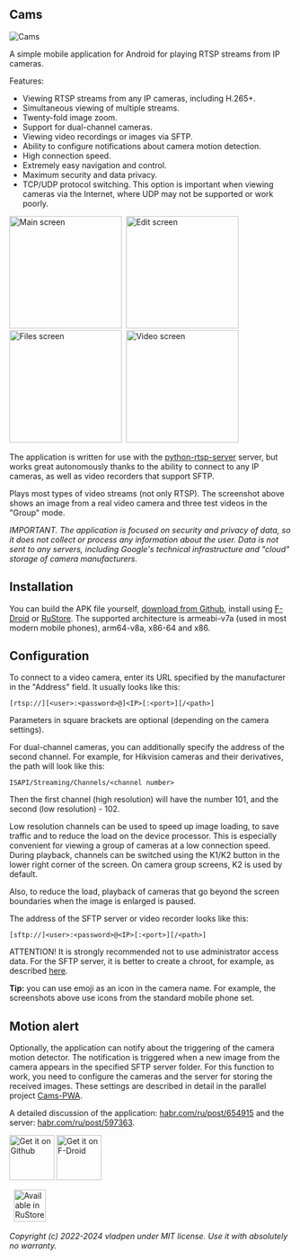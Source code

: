 ## Cams

![Cams](https://raw.githubusercontent.com/vladpen/cams/main/fastlane/metadata/android/ru-RU/images/phoneScreenshots/5_cover.jpg)

A simple mobile application for Android for playing RTSP streams from IP cameras.

Features:

- Viewing RTSP streams from any IP cameras, including H.265+.
- Simultaneous viewing of multiple streams.
- Twenty-fold image zoom.
- Support for dual-channel cameras.
- Viewing video recordings or images via SFTP.
- Ability to configure notifications about camera motion detection.
- High connection speed.
- Extremely easy navigation and control.
- Maximum security and data privacy.
- TCP/UDP protocol switching.
This option is important when viewing cameras via the Internet, where UDP may not be supported or work poorly.

<img src="https://raw.githubusercontent.com/vladpen/cams/main/fastlane/metadata/android/ru-RU/images/phoneScreenshots/1_main_ru.jpg"
alt="Main screen"
width="200">&nbsp;
<img src="https://raw.githubusercontent.com/vladpen/cams/main/fastlane/metadata/android/ru-RU/images/phoneScreenshots/2_edit_ru.jpg"
alt="Edit screen"
width="200">&nbsp;
<img src="https://raw.githubusercontent.com/vladpen/cams/main/fastlane/metadata/android/ru-RU/images/phoneScreenshots/3_files_ru.jpg"
alt="Files screen"
width="200">&nbsp;
<img src="https://raw.githubusercontent.com/vladpen/cams/main/fastlane/metadata/android/ru-RU/images/phoneScreenshots/4_video_ru.jpg"
alt="Video screen"
width="200">

The application is written for use with the [python-rtsp-server](https://github.com/vladpen/python-rtsp-server) server,
but works great autonomously thanks to the ability to connect to any IP cameras, as well as video recorders that support SFTP.

Plays most types of video streams (not only RTSP).
The screenshot above shows an image from a real video camera and three test videos in the "Group" mode.

*IMPORTANT. The application is focused on security and privacy of data, so it does not collect or process any information about the user.
Data is not sent to any servers, including Google's technical infrastructure and "cloud" storage of camera manufacturers.*

## Installation

You can build the APK file yourself, [download from Github](https://github.com/vladpen/cams/raw/main/app/release/app-armeabi-v7a-release.apk),
install using [F-Droid](https://f-droid.org/ru/packages/com.vladpen.cams/)
or [RuStore](https://www.rustore.ru/catalog/app/com.vladpen.cams).
The supported architecture is armeabi-v7a (used in most modern mobile phones), arm64-v8a, x86-64 and x86.

## Configuration

To connect to a video camera, enter its URL specified by the manufacturer in the "Address" field. It usually looks like this:
```
[rtsp://][<user>:<password>@]<IP>[:<port>][/<path>]
```
Parameters in square brackets are optional (depending on the camera settings).

For dual-channel cameras, you can additionally specify the address of the second channel.
For example, for Hikvision cameras and their derivatives, the path will look like this:
```
ISAPI/Streaming/Channels/<channel number>
```
Then the first channel (high resolution) will have the number 101, and the second (low resolution) - 102.

Low resolution channels can be used to speed up image loading,
to save traffic and to reduce the load on the device processor.
This is especially convenient for viewing a group of cameras at a low connection speed.
During playback, channels can be switched using the K1/K2 button in the lower right corner of the screen.
On camera group screens, K2 is used by default.

Also, to reduce the load, playback of cameras that go beyond the screen boundaries when the image is enlarged is paused.

The address of the SFTP server or video recorder looks like this:
```
[sftp://]<user>:<password>@<IP>[:<port>][/<path>]
```
ATTENTION! It is strongly recommended not to use administrator access data.
For the SFTP server, it is better to create a chroot, for example, as described [here](https://wiki.archlinux.org/title/SFTP_chroot).

**Tip:** you can use emoji as an icon in the camera name.
For example, the screenshots above use icons from the standard mobile phone set.

## Motion alert

Optionally, the application can notify about the triggering of the camera motion detector.
The notification is triggered when a new image from the camera appears in the specified SFTP server folder.
For this function to work, you need to configure the cameras and the server for storing the received images.
These settings are described in detail in the parallel project [Cams-PWA](https://github.com/vladpen/cams-pwa).

A detailed discussion of the application: [habr.com/ru/post/654915](https://habr.com/ru/post/654915/)
and the server: [habr.com/ru/post/597363](https://habr.com/ru/post/597363/).

[<img src="https://github.githubassets.com/images/modules/logos_page/GitHub-Mark.png"
alt="Get it on Github"
height="80">](https://github.com/vladpen/cams/tree/main/app/release)
[<img src="https://fdroid.gitlab.io/artwork/badge/get-it-on.png"
alt="Get it on F-Droid"
height="80">](https://f-droid.org/packages/com.vladpen.cams/)

&nbsp; [<img src="https://user-images.githubusercontent.com/3853013/194689050-e6da2f21-9aa3-4662-9b7d-7293b140f22f.svg"
alt="Available in RuStore"
height="57">](https://apps.rustore.ru/app/com.vladpen.cams)

*Copyright (c) 2022-2024 vladpen under MIT license. Use it with absolutely no warranty.*
